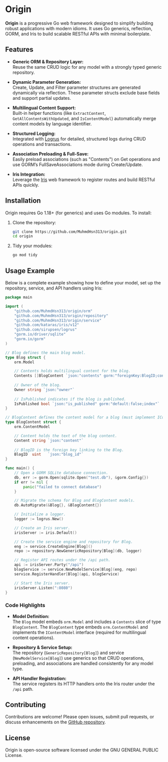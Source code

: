 # Origin

**Origin** is a progressive Go web framework designed to simplify building robust applications with modern idioms. It uses Go generics, reflection, GORM, and Iris to build scalable RESTful APIs with minimal boilerplate.

## Features

- **Generic ORM & Repository Layer:**  
  Reuse the same CRUD logic for any model with a strongly typed generic repository.
  
- **Dynamic Parameter Generation:**  
  Create, Update, and Filter parameter structures are generated dynamically via reflection. These parameter structs exclude base fields and support partial updates.

- **Multilingual Content Support:**  
  Built-in helper functions (like `ExtractContent`, `GetAllContentsWithUpdated`, and `IsContentModel`) automatically merge content models by language identifier.

- **Structured Logging:**  
  Integrated with [Logrus](https://github.com/sirupsen/logrus) for detailed, structured logs during CRUD operations and transactions.

- **Association Preloading & Full-Save:**  
  Easily preload associations (such as "Contents") on Get operations and use GORM’s FullSaveAssociations mode during Create/Update.

- **Iris Integration:**  
  Leverage the [Iris](https://github.com/kataras/iris) web framework to register routes and build RESTful APIs quickly.

## Installation

Origin requires Go 1.18+ (for generics) and uses Go modules. To install:

1. Clone the repository:

   ```bash
   git clone https://github.com/MuhmdHsn313/origin.git
   cd origin
   ```

2. Tidy your modules:

   ```bash
   go mod tidy
   ```

## Usage Example

Below is a complete example showing how to define your model, set up the repository, service, and API handlers using Iris:

```go
package main

import (
    "github.com/MuhmdHsn313/origin/orm"
    "github.com/MuhmdHsn313/origin/repository"
    "github.com/MuhmdHsn313/origin/service"
    "github.com/kataras/iris/v12"
    "github.com/sirupsen/logrus"
    "gorm.io/driver/sqlite"
    "gorm.io/gorm"
)

// Blog defines the main blog model.
type Blog struct {
    orm.Model

    // Contents holds multilingual content for the blog.
    Contents []BlogContent `json:"contents" gorm:"foreignKey:BlogID;constraint:OnUpdate:CASCADE,OnDelete:CASCADE"`
    
    // Owner of the blog.
    Owner string `json:"owner"`
    
    // IsPublished indicates if the blog is published.
    IsPublished bool `json:"is_published" gorm:"default:false;index"`
}

// BlogContent defines the content model for a blog (must implement IContentModel).
type BlogContent struct {
    orm.ContentModel

    // Content holds the text of the blog content.
    Content string `json:"content"`
    
    // BlogID is the foreign key linking to the Blog.
    BlogID  uint   `json:"blog_id"`
}

func main() {
    // Open a GORM SQLite database connection.
    db, err := gorm.Open(sqlite.Open("test.db"), &gorm.Config{})
    if err != nil {
        panic("failed to connect database")
    }

    // Migrate the schema for Blog and BlogContent models.
    db.AutoMigrate(&Blog{}, &BlogContent{})

    // Initialize a logger.
    logger := logrus.New()

    // Create an Iris server.
    irisServer := iris.Default()

    // Create the service engine and repository for Blog.
    eng := service.CreateEngine[Blog]()
    repo := repository.NewGenericRepository[Blog](db, logger)

    // Register API routes under the /api path.
    api := irisServer.Party("/api")
    blogService := service.NewModelService[Blog](eng, repo)
    service.RegisterHandler[Blog](api, blogService)

    // Start the Iris server.
    irisServer.Listen(":8080")
}
```

### Code Highlights

- **Model Definition:**  
  The `Blog` model embeds `orm.Model` and includes a `Contents` slice of type `BlogContent`. The `BlogContent` type embeds `orm.ContentModel` and implements the `IContentModel` interface (required for multilingual content operations).

- **Repository & Service Setup:**  
  The repository (`GenericRepository[Blog]`) and service (`NewModelService[Blog]`) use generics so that CRUD operations, preloading, and associations are handled consistently for any model type.

- **API Handler Registration:**  
  The service registers its HTTP handlers onto the Iris router under the `/api` path.

## Contributing

Contributions are welcome! Please open issues, submit pull requests, or discuss enhancements on the [GitHub repository](https://github.com/MuhmdHsn313/origin).

## License

Origin is open-source software licensed under the GNU GENERAL PUBLIC License.
